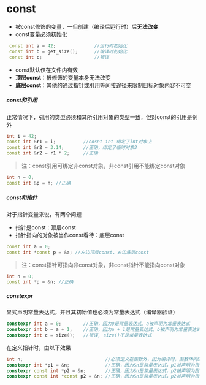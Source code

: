 <!--
author: lumos
date: 2020-12-11
title:  
tags: 
category: 
status: draft
summary: 
-->


# const
- 被const修饰的变量，一但创建（编译后运行时）后**无法改变**
- const变量必须初始化
```C++
 const int a = 42;				//运行时初始化
 const int b = get_size();		//编译时初始化
 const int c;					//错误
```
- const默认仅在文件内有效
- **顶层const**：被修饰的变量本身无法改变
- **底层const**：其他的通过指针或引用等间接途径来限制目标对象内容不可变
##### const和引用
正常情况下，引用的类型必须和其所引用对象的类型一致，但对const的引用是例外
```C++
int i = 42;
const int &r1 = i;			//cosnt int 绑定了int对象上
const int &r2 = 3.14;		//正确，绑定了临时对象3
const int &r2 = r1 * 2;		//正确
```
>注：const引用可绑定非const对象，非const引用不能绑定const对象
```C++
int n = 0;
const int &p = n; //正确
```

##### const和指针

对于指针变量来说，有两个问题
 - 指针是const：顶层const
 - 指针指向的对象被当作const看待：底层const
```c++
const int a = 0;
const int *const p = &a; //左边顶层const，右边底层const
```
>注：const指针可指向非const对象，非const指针不能指向const对象
```C++
int n = 0;
const int *p = &n; //正确
```

##### constexpr
显式声明常量表达式，并且其初始值也必须为常量表达式（编译器验证）
```C++
constexpr int a = 0;		//正确，因为0是常量表达式，a被声明为常量表达式
constexpr int b = a + 1;	//正确，因为a + 1是常量表达式，b被声明为常量表达式
constexpr int c = size();	//错误, size()不是常量表达式
```
在定义指针时，由以下效果
```C++
int n; 								//必须定义在函数外，因为编译时，函数体内&n不确定
constexpr int *p1 = &n;				//正确，因为&n是常量表达式，p1被声明为指向int的常量表达式指针
constexpr const int *p2 = &n;		//正确，因为&n是常量表达式，p2被声明为指向const int（不可通过*赋值）的常量表达式指针
constexpr const int *const p2 = &n;	//正确，因为&n是常量表达式，p2被声明为指向const int（不可通过*赋值）的常量表达式指针（constexpr符合const的要求）
```